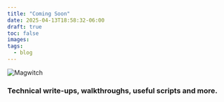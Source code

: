 ```yaml
---
title: "Coming Soon"
date: 2025-04-13T18:58:32-06:00
draft: true
toc: false
images:
tags:
  - blog
---
```

![Magwitch](/img/full_hooded_marshes.png)

### Technical write-ups, walkthroughs, useful scripts and more.

